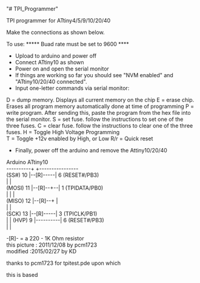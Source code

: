 "# TPI_Programmer" 

TPI programmer for ATtiny4/5/9/10/20/40

Make the connections as shown below.

To use:
***** Buad rate must be set to 9600 ****
- Upload to arduino and power off
- Connect ATtiny10 as shown
- Power on and open the serial monitor
- If things are working so far you should
  see "NVM enabled" and "ATtiny10/20/40 connected".
- Input one-letter commands via serial monitor:

D = dump memory. Displays all current memory on the chip
E = erase chip. Erases all program memory automatically done at time of programming
P = write program. After sending this, paste the program from the hex file into the serial monitor.
S = set fuse. follow the instructions to set one of the three fuses.
C = clear fuse. follow the instructions to clear one of the three fuses.
H = Toggle High Voltage Programming  
T = Toggle +12v enabled by High, or Low
R/r = Quick reset

- Finally, power off the arduino and remove the Attiny10/20/40

Arduino                 ATtiny10              
----------+          +----------------        
(SS#)  10 |--[R]-----| 6 (RESET#/PB3)       
          |          |                 
(MOSI) 11 |--[R]--+--| 1 (TPIDATA/PB0)        
          |       |  |                        
(MISO) 12 |--[R]--+  |                        
          |          |                        
(SCK)  13 |--[R]-----| 3 (TPICLK/PB1)      
    	  |          |
(HVP)   9 |----------| 6 (RESET#/PB3)         
          |          |                        
                                              
-[R]-  =  a 220 - 1K Ohm resistor            
this picture : 2011/12/08 by pcm1723         
modified :2015/02/27 by KD                                                    

thanks to pcm1723 for tpitest.pde upon which  

this is based                                 
